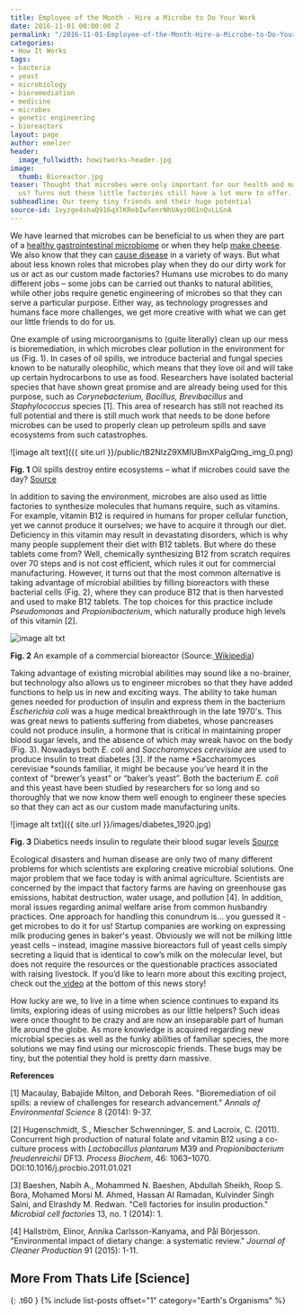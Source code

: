 ```yaml
---
title: Employee of the Month - Hire a Microbe to Do Your Work
date: 2016-11-01 00:00:00 Z
permalink: "/2016-11-01-Employee-of-the-Month-Hire-a-Microbe-to-Do-Your-Work-Melzer/"
categories:
- How It Works
tags:
- bacteria
- yeast
- microbiology
- bioremediation
- medicine
- microbes
- genetic engineering
- bioreactors
layout: page
author: emelzer
header:
  image_fullwidth: howitworks-header.jpg
image:
  thumb: Bioreactor.jpg
teaser: Thought that microbes were only important for our health and making food for
  us? Turns out these little factories still have a lot more to offer.
subheadline: Our teeny tiny friends and their huge potential
source-id: 1vyzge4shaQ916qXlKRebIwfenrNhUAyz061nQvLLGnA
---
```


We have learned that microbes can be beneficial to us when they are part of a [healthy gastrointestinal microbiome](http://thatslifesci.com.s3-website-us-east-1.amazonaws.com/2016-07-04-The-wonders-of-fecal-transplants-EMelzer/) or when they help [make cheese](http://thatslifesci.com.s3-website-us-east-1.amazonaws.com/2016-06-20-The-Unseen-World-On-Cheese-LAlteio/). We also know that they can [cause disease](http://thatslifesci.com.s3-website-us-east-1.amazonaws.com/2016-06-23-the-evolution-of-virulence-SHa/) in a variety of ways. But what about less known roles that microbes play when they do our dirty work for us or act as our custom made factories? Humans use microbes to do many different jobs – some jobs can be carried out thanks to natural abilities, while other jobs require genetic engineering of microbes so that they can serve a particular purpose. Either way, as technology progresses and humans face more challenges, we get more creative with what we can get our little friends to do for us. 

 

One example of using microorganisms to (quite literally) clean up our mess is bioremediation, in which microbes clear pollution in the environment for us (Fig. 1). In cases of oil spills, we introduce bacterial and fungal species known to be naturally oleophilic, which means that they love oil and will take up certain hydrocarbons to use as food. Researchers have isolated bacterial species that have shown great promise and are already being used for this purpose, such as *Corynebacterium, Bacillus, Brevibacillus* and *Staphylococcus* species [1]. This area of research has still not reached its full potential and there is still much work that needs to be done before microbes can be used to properly clean up petroleum spills and save ecosystems from such catastrophes.

![image alt text]({{ site.url }}/public/tB2NlzZ9XMIUBmXPalgQmg_img_0.png)	

**Fig. 1** Oil spills destroy entire ecosystems – what if microbes could save the day? [Source](http://www.public-domain-image.com/free-images/science/biology-pictures/workers-attempt-to-clean-a-pelican-soiled-by-oil-spill)

 

In addition to saving the environment, microbes are also used as little factories to synthesize molecules that humans require, such as vitamins. For example, vitamin B12 is required in humans for proper cellular function, yet we cannot produce it ourselves; we have to acquire it through our diet.  Deficiency in this vitamin may result in devastating disorders, which is why many people supplement their diet with B12 tablets. But where do these tablets come from? Well, chemically synthesizing B12 from scratch requires over 70 steps and is not cost efficient, which rules it out for commercial manufacturing. However, it turns out that the most common alternative is taking advantage of microbial abilities by filling bioreactors with these bacterial cells (Fig. 2), where they can produce B12 that is then harvested and used to make B12 tablets. The top choices for this practice include *Pseudomonas* and *Propionibacterium*, which naturally produce high levels of this vitamin [2].

 

![image alt txt](https://upload.wikimedia.org/wikipedia/fa/2/24/BTEC_Bioreactors.jpg)

**Fig. 2** An example of a commercial bioreactor (Source:[ Wikipedia](https://fa.wikipedia.org/wiki/%D9%BE%D8%B1%D9%88%D9%86%D8%AF%D9%87:BTEC_Bioreactors.jpg))

 

Taking advantage of existing microbial abilities may sound like a no-brainer, but technology also allows us to engineer microbes so that they have added functions to help us in new and exciting ways. The ability to take human genes needed for production of insulin and express them in the bacterium *Escherichia coli* was a huge medical breakthrough in the late 1970's. This was great news to patients suffering from diabetes, whose pancreases could not produce insulin, a hormone that is critical in maintaining proper blood sugar levels, and the absence of which may wreak havoc on the body (Fig. 3). Nowadays both *E. coli* and *Saccharomyces cerevisiae* are used to produce insulin to treat diabetes [3]. If the name *Saccharomyces cerevisiae *sounds familiar, it might be because you’ve heard it in the context of "brewer’s yeast" or “baker’s yeast”. Both the bacterium *E. coli* and this yeast have been studied by researchers for so long and so thoroughly that we now know them well enough to engineer these species so that they can act as our custom made manufacturing units.

 

![image alt txt]({{ site.url }}/images/diabetes_1920.jpg)

**Fig. 3** Diabetics needs insulin to regulate their blood sugar levels [Source](https://pixabay.com/en/diabetes-blood-sugar-diabetic-528678/)

 

Ecological disasters and human disease are only two of many different problems for which scientists are exploring creative microbial solutions. One major problem that we face today is with animal agriculture. Scientists are concerned by the impact that factory farms are having on greenhouse gas emissions, habitat destruction, water usage, and pollution [4]. In addition, moral issues regarding animal welfare arise from common husbandry practices. One approach for handling this conundrum is… you guessed it - get microbes to do it for us! Startup companies are working on expressing milk producing genes in baker's yeast. Obviously we will not be milking little yeast cells – instead, imagine massive bioreactors full of yeast cells simply secreting a liquid that is identical to cow’s milk on the molecular level, but does not require the resources or the questionable practices associated with raising livestock. If you’d like to learn more about this exciting project, check out the[ video](http://labiotech.eu/muufri-vegan-milk-synbio-startup/) at the bottom of this news story!

 

How lucky are we, to live in a time when science continues to expand its limits, exploring ideas of using microbes as our little helpers? Such ideas were once thought to be crazy and are now an inseparable part of human life around the globe. As more knowledge is acquired regarding new microbial species as well as the funky abilities of familiar species, the more solutions we may find using our microscopic friends. These bugs may be tiny, but the potential they hold is pretty darn massive.

 

  
**References**

[1] Macaulay, Babajide Milton, and Deborah Rees. "Bioremediation of oil spills: a review of challenges for research advancement." *Annals of Environmental Science* 8 (2014): 9-37.
 
[2] Hugenschmidt, S., Miescher Schwenninger, S. and Lacroix, C. (2011). Concurrent high
production of natural folate and vitamin B12 using a co-culture process with *Lactobacillus plantarum* M39 and *Propionibacterium freudenreichii* DF13. *Process* *Biochem*, 46: 1063–1070. DOI:10.1016/j.procbio.2011.01.021

[3] Baeshen, Nabih A., Mohammed N. Baeshen, Abdullah Sheikh, Roop S. Bora, Mohamed Morsi M. Ahmed, Hassan AI Ramadan, Kulvinder Singh Saini, and Elrashdy M. Redwan. "Cell factories for insulin production." *Microbial cell factories* 13, no. 1 (2014): 1.

[4] Hallström, Elinor, Annika Carlsson-Kanyama, and Pål Börjesson. "Environmental impact of dietary change: a systematic review." *Journal of Cleaner Production* 91 (2015): 1-11.

 

## More From Thats Life [Science]
{: .t60 }
{% include list-posts offset="1" category="Earth's Organisms" %}

